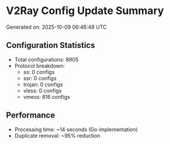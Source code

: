 # V2Ray Config Update Summary
Generated on: 2025-10-09 06:46:48 UTC

## Configuration Statistics
- Total configurations: 8905
- Protocol breakdown:
  - ss: 0 configs
  - ssr: 0 configs
  - trojan: 0 configs
  - vless: 0 configs
  - vmess: 816 configs

## Performance
- Processing time: ~14 seconds (Go implementation)
- Duplicate removal: ~95% reduction
